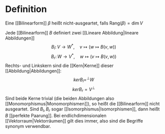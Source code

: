 # Definition
Eine [[Bilinearform]] $\beta$ heißt nicht-ausgeartet, falls $\mathrm{Rang}(\beta) = \dim V$

Jede [[Bilinearform]] $B$ definiert zwei [[Lineare Abbildung|lineare Abbildungen]] 
$$B_l\colon V\to W^*,\quad v\mapsto\left(w\mapsto B(v,w)\right)$$
$$B_r\colon W\to V^*,\quad w\mapsto\left(v\mapsto B(v,w)\right)$$
Rechts- und Linkskern sind die [[Kern|Kerne]] dieser [[Abbildung|Abbildungen]]:
$$ker B_l = ^\perp W$$
$$ker B_r=V^\perp$$
Sind beide Kerne trivial (die beiden Abbildungen also [[Monomorphismus|Monomorphismen]]), so heißt die [[Bilinearform]] nicht ausgeartet.
Sind $B_l, B_r$ sogar [[Isomorphismus|Isomorphismen]], dann heißt $B$ [[perfekte Paarung]]. Bei endlichdimensionalen [[Vektorraum|Vektorräumen]] gilt dies immer, also sind die Begriffe synonym verwendbar.
